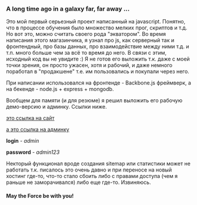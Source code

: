 ### A long time ago in a galaxy far, far away ...

Это мой первый серьезный проект написанный на javascript. Понятно, что в процессе обучения было множество мелких прог, скриптов и т.д. Но вот это, можно считать своего рода "экватором". Во время написания этого магазинчика, я узнал про js, как серверный так и фронтендный, про базы данных, про взаимодействие между ними т.д. и т.п. много больше чем за всё то время до него. В связи с этим, исходный код вы не увидите :) Я не готов его выложить т.к. даже с моей точки зрения, он просто ужасен, хотя и рабочий, и даже немного поработал в "продакшене" т.е. им пользовались и покупали через него.

При написании использовался на фронтенде - Backbone.js фреймверк, а на бекенде - node.js + express + mongodb.

Вообщем для памяти (и для резюме) я решил выложить его рабочую демо-версию и админку. Ссылки ниже.

[это ссылка на сайт](http://e-shop-v1.usa.cc/)

[а это ссылка на админку](http://e-shop-v1.usa.cc/adminka/)

**login** - _admin_

**password** - _admin123_

Некторый функционал вроде создания sitemap или статистики может не работать т.к. писалось это очень давно и при переносе на новый хостинг где-то, что-то стало сбоить либо с правами доступа (чем я раньше не заморачивался) либо еще где-то. Извиняюсь.

#### May the Force be with you!
